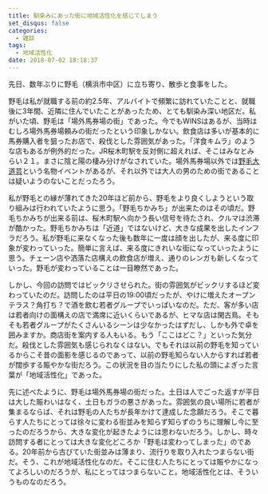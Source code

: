 ```yaml
---
title: 馴染みにあった街に地域活性化を感じてしまう
set_disqus: false
categories:
  - 雑談
tags:
  - 地域活性化
date: 2018-07-02 18:18:37
---
```

先日、数年ぶりに野毛（横浜市中区）に立ち寄り、散歩と食事をした。

野毛は私が就職する前の約2.5年、アルバイトで頻繁に訪れていたことと、就職後に3年間、近隣に住んでいたことがあったため、とても馴染み深い地区だ。私がいた頃、野毛は「場外馬券場の街」であった。今でもWINSはあるが、当時はむしろ場外馬券場頼みの街だったという印象しかない。飲食店は多いが基本的に馬券購入者を狙ったお店で、殺伐とした雰囲気があった。「洋食キムラ」のような店もあるが例外的だった。JR桜木町駅を反対側に超えれば、そこはみなとみらい２１。まさに陰と陽の棲み分けがなされていた。場外馬券場以外では[野毛大道芸](http://nogedaidogei.com/)という名物イベントがあるが、それ以外では大人の男のための街であることは疑いようのないことだったろう。

私が野毛との縁が薄れてきた20年ほど前から、野毛をより良くしようという取り組みは行われていたように思う。「野毛ちかみち」が出来たのはその頃だ。野毛ちかみちが出来る前は、桜木町駅へ向かう長い信号を待たされ、クルマは渋滞が酷かった。野毛ちかみちは「近道」ではないけど、大きな成果を出したインフラだろう。私が野毛に来なくなった後も数年に一度は顔を出したが、来る度に印象が変わっていった。簡単に言えば、来る度にきれいな街になっていったように思う。チェーン店や洒落た店構えの飲食店が増え、通りのレンガも新しくなっていった。野毛が変わっていることは一目瞭然であった。

しかし、今回の訪問ではビックリさせられた。街の雰囲気がビックリするほど変わっていたのだ。訪問したのは平日の19:00頃だったが、やけに増えたオープンテラス？角打ち？で酒を飲む若者グループでいっぱいなのだ。ただ、客が多い店は若者向けの面構えの店で満席に近いくらいであるが、ヒマな店は閑古鳥。そもそも若者グループがたくさんいるシーンは少なかったはずだし、しかも外で卓を囲みますか。商店街を案内する人もいる。もう「ここはどこ？」といった気分だ。殺伐とした雰囲気も感じられなくはない。でもそれは以前の野毛を知っているからこそ昔の面影を感じるのであって、以前の野毛知らない人からすれば若者が闊歩する賑やかな街だろう。この状況を目の当たりにした私の頭によぎった言葉が「地域活性化」であった。

先に述べたように、野毛は場外馬券場の街だった。土日は人でごった返すが平日は大した賑わいはなく、土日もガラの悪さがあった。雰囲気の良い場所に若者が集まるならば、それは野毛の人たちが長年かけて達成した念願だろう。そこで暮らす人たちにとっては徐々に変わる街並みを知らず知らずのうちに理解し今に至ったのだろうから、大きな変化が起きたようには思わないだろう。しかし、時々訪問する者にとっては大きな変化どころか「野毛は変わってしまった」のである。20年前から古びていた街並みは薄まり、流行りを取り入れたつまらない街だ。そう、これが地域活性化なのだ。そこに住む人たちにとっては賑やかになってよろしいのだろうが、私にとってはつまらないこと。地域活性化とは、そういうものなのだろう。
